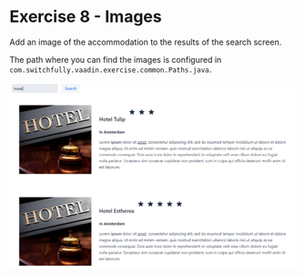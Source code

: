 # Exercise 8 - Images

Add an image of the accommodation to the results of the search screen.

The path where you can find the images is configured in `com.switchfully.vaadin.exercise.common.Paths.java`.

![screenshot](exercise.png)
